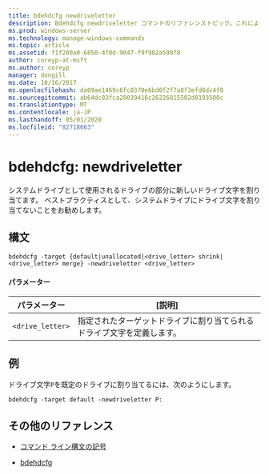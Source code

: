 ```yaml
---
title: bdehdcfg newdriveletter
description: Bdehdcfg newdriveletter コマンドのリファレンストピック。これにより、システムドライブとして使用されるドライブの部分に新しいドライブ文字が割り当てられます。
ms.prod: windows-server
ms.technology: manage-windows-commands
ms.topic: article
ms.assetid: f1f200a0-6850-4f0d-9047-f9f982a590f8
author: coreyp-at-msft
ms.author: coreyp
manager: dongill
ms.date: 10/16/2017
ms.openlocfilehash: da09ae1469c6fc8370e6bd0f2f7a8f3efd8dc4f0
ms.sourcegitcommit: ab64dc83fca28039416c26226815502d0193500c
ms.translationtype: MT
ms.contentlocale: ja-JP
ms.lasthandoff: 05/01/2020
ms.locfileid: "82718663"
---
```

# <a name="bdehdcfg-newdriveletter"></a>bdehdcfg: newdriveletter

システムドライブとして使用されるドライブの部分に新しいドライブ文字を割り当てます。 ベストプラクティスとして、システムドライブにドライブ文字を割り当てないことをお勧めします。

## <a name="syntax"></a>構文

```
bdehdcfg -target {default|unallocated|<drive_letter> shrink|<drive_letter> merge} -newdriveletter <drive_letter>
```

#### <a name="parameters"></a>パラメーター

| パラメーター | [説明] |
| ---------| ----------- |
| `<drive_letter>` | 指定されたターゲットドライブに割り当てられるドライブ文字を定義します。 |

## <a name="examples"></a>例

ドライブ文字`P`を既定のドライブに割り当てるには、次のようにします。

```
bdehdcfg -target default -newdriveletter P:
```

## <a name="additional-references"></a>その他のリファレンス

- [コマンド ライン構文の記号](command-line-syntax-key.md)

- [bdehdcfg](bdehdcfg.md)
